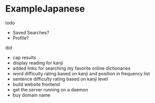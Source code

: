 # ExampleJapanese


todo
- Saved Searches?
- Profile?

did
- cap results
- display reading for kanji
- added links for searching my favorite online dictionaries
- word difficulty rating based on kanji and position in frequency list
- sentence difficulty rating based on kanji level
- build website frontend
- get the server running on a daemon
- buy domain name
